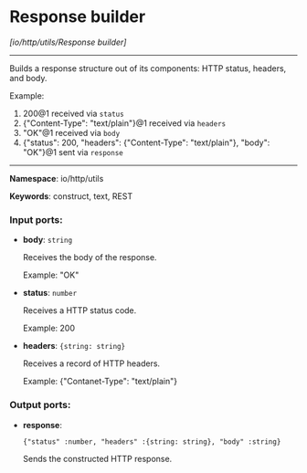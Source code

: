 # Response builder

_[io/http/utils/Response builder]_

---

Builds a response structure out of its components: HTTP status, headers, and body.

Example:
1. 200@1 received via `status`
2. {"Content-Type": "text/plain"}@1 received via `headers`
3. "OK"@1 received via `body`
4. {"status": 200, "headers": {"Content-Type": "text/plain"}, "body": "OK"}@1 sent via `response`

---

__Namespace__: io/http/utils

__Keywords__: construct, text, REST

### Input ports:

* __body__: ` string `

    Receives the body of the response.
    
    Example:
    "OK"


* __status__: ` number `

    Receives a HTTP status code.
    
    Example:
    200


* __headers__: ` {string: string} `

    Receives a record of HTTP headers.
    
    Example:
    {"Contanet-Type": "text/plain"}

### Output ports:

* __response__: 
    ```
    {"status" :number, "headers" :{string: string}, "body" :string}
    ```

    Sends the constructed HTTP response.

